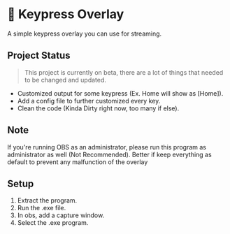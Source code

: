 <h1>🔨 Keypress Overlay</h1>
A simple keypress overlay you can use for streaming.

<h2>Project Status</h2>

> This project is currently on beta, there are a lot of things that needed to be changed and updated.

- Customized output for some keypress (Ex. Home will show as [Home]).
- Add a config file to further customized every key.
- Clean the code (Kinda Dirty right now, too many if else).

<h2>Note</h2>

If you're running OBS as an administrator, please run this program as administrator as well (Not Recommended).
Better if keep everything as default to prevent any malfunction of the overlay

<h2>Setup</h2>

1. Extract the program.
2. Run the .exe file.
3. In obs, add a capture window.
4. Select the .exe program.
